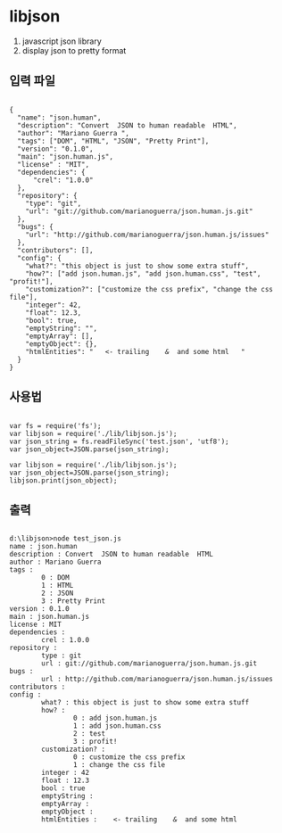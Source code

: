 # libjson
1. javascript json library
2. display json to pretty format 


## 입력 파일
<pre><code>
{
  "name": "json.human",
  "description": "Convert  JSON to human readable  HTML",
  "author": "Mariano Guerra <mariano@marianoguerra.org>",
  "tags": ["DOM", "HTML", "JSON", "Pretty Print"],
  "version": "0.1.0",
  "main": "json.human.js",
  "license" : "MIT",
  "dependencies": {
      "crel": "1.0.0"
  },
  "repository": {
    "type": "git",
    "url": "git://github.com/marianoguerra/json.human.js.git"
  },
  "bugs": {
    "url": "http://github.com/marianoguerra/json.human.js/issues"
  },
  "contributors": [],
  "config": {
    "what?": "this object is just to show some extra stuff",
    "how?": ["add json.human.js", "add json.human.css", "test", "profit!"],
    "customization?": ["customize the css prefix", "change the css file"],
    "integer": 42,
    "float": 12.3,
    "bool": true,
    "emptyString": "",
    "emptyArray": [],
    "emptyObject": {},
    "htmlEntities": "   <- trailing <em>   & </em> and some html   "
  }
}
</code></pre>   


## 사용법
<pre><code>
var fs = require('fs');
var libjson = require('./lib/libjson.js');
var json_string = fs.readFileSync('test.json', 'utf8');
var json_object=JSON.parse(json_string);

var libjson = require('./lib/libjson.js');
var json_object=JSON.parse(json_string);
libjson.print(json_object);
</code></pre>

## 출력
<pre><code>
d:\libjson>node test_json.js
name : json.human
description : Convert  JSON to human readable  HTML
author : Mariano Guerra <mariano@marianoguerra.org>
tags :
        0 : DOM
        1 : HTML
        2 : JSON
        3 : Pretty Print
version : 0.1.0
main : json.human.js
license : MIT
dependencies :
        crel : 1.0.0
repository :
        type : git
        url : git://github.com/marianoguerra/json.human.js.git
bugs :
        url : http://github.com/marianoguerra/json.human.js/issues
contributors :
config :
        what? : this object is just to show some extra stuff
        how? :
                0 : add json.human.js
                1 : add json.human.css
                2 : test
                3 : profit!
        customization? :
                0 : customize the css prefix
                1 : change the css file
        integer : 42
        float : 12.3
        bool : true
        emptyString :
        emptyArray :
        emptyObject :
        htmlEntities :    <- trailing <em>   & </em> and some html

</code></pre>

